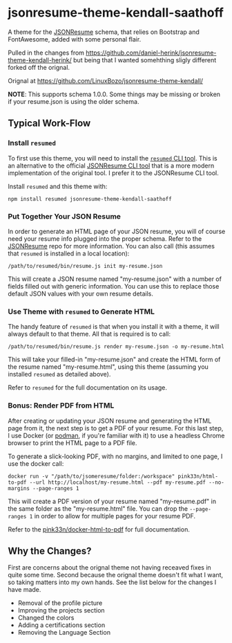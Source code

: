 # jsonresume-theme-kendall-saathoff

A theme for the [JSONResume](https://github.com/jsonresume/resume-schema) schema, that relies on Bootstrap and FontAwesome, added with some personal flair.

Pulled in the changes from https://github.com/daniel-herink/jsonresume-theme-kendall-herink/ but being that I wanted somehthing sligly different forked off the orignal.

Orignal at https://github.com/LinuxBozo/jsonresume-theme-kendall/

**NOTE**: This supports schema 1.0.0. Some things may be missing or broken if your resume.json is using the older schema.

## Typical Work-Flow

### Install `resumed`

To first use this theme, you will need to install the [`resumed` CLI tool](https://github.com/rbardini/resumed). This is an alternative to the official [JSONResume CLI tool](https://github.com/jsonresume/resume-cli) that is a more modern implementation of the original tool. I prefer it to the JSONResume CLI tool.

Install `resumed` and this theme with:

```
npm install resumed jsonresume-theme-kendall-saathoff
```

### Put Together Your JSON Resume

In order to generate an HTML page of your JSON resume, you will of course need your resume info plugged into the proper schema. Refer to the [JSONResume](https://github.com/jsonresume/resume-schema) repo for more information. You can also call (this assumes that `resumed` is installed in a local location):

```
/path/to/resumed/bin/resume.js init my-resume.json
```

This will create a JSON resume named "my-resume.json" with a number of fields filled out with generic information. You can use this to replace those default JSON values with your own resume details.

### Use Theme with `resumed` to Generate HTML

The handy feature of `resumed` is that when you install it with a theme, it will always default to that theme. All that is required is to call:

```
/path/to/resumed/bin/resume.js render my-resume.json -o my-resume.html
```

This will take your filled-in "my-resume.json" and create the HTML form of the resume named "my-resume.html", using this theme (assuming you installed `resumed` as detailed above).

Refer to `resumed` for the full documentation on its usage.

### Bonus: Render PDF from HTML

After creating or updating your JSON resume and generating the HTML page from it, the next step is to get a PDF of your resume. For this last step, I use Docker (or [podman](https://github.com/containers/podman), if you're familiar with it) to use a headless Chrome browser to print the HTML page to a PDF file.

To generate a slick-looking PDF, with no margins, and limited to one page, I use the docker call:

```
docker run -v "/path/to/jsomeresume/folder:/workspace" pink33n/html-to-pdf --url http://localhost/my-resume.html --pdf my-resume.pdf --no-margins --page-ranges 1
```

This will create a PDF version of your resume named "my-resume.pdf" in the same folder as the "my-resume.html" file. You can drop the `--page-ranges 1` in order to allow for multiple pages for your resume PDF.

Refer to the [pink33n/docker-html-to-pdf](https://github.com/pinkeen/docker-html-to-pdf) for full documentation.

## Why the Changes?

First are concerns about the orignal theme not having receaved fixes in quite some time. Second because the orignal theme doesn't fit what I want, so taking matters into my own hands. See the list below for the changes I have made.

- Removal of the profile picture
- Improving the projects section
- Changed the colors
- Adding a certifications section
- Removing the Language Section
